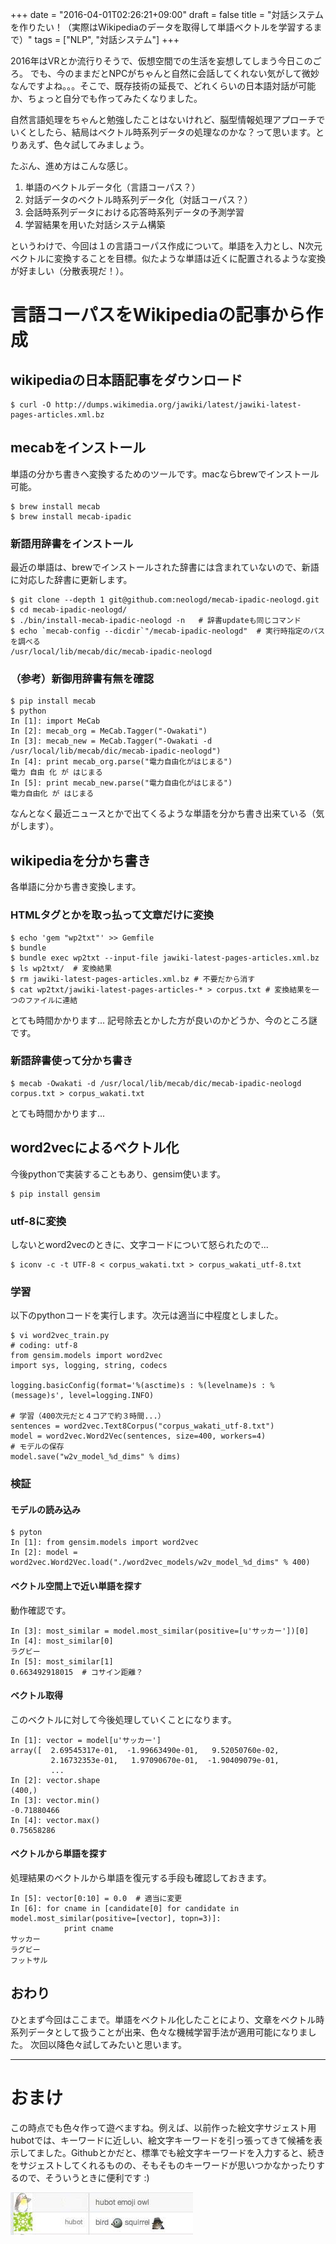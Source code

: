 +++
date = "2016-04-01T02:26:21+09:00"
draft = false
title = "対話システムを作りたい！（実際はWikipediaのデータを取得して単語ベクトルを学習するまで）"
tags = ["NLP", "対話システム"]
+++

2016年はVRとか流行りそうで、仮想空間での生活を妄想してしまう今日このごろ。
でも、今のままだとNPCがちゃんと自然に会話してくれない気がして微妙なんですよね。。。そこで、既存技術の延長で、どれくらいの日本語対話が可能か、ちょっと自分でも作ってみたくなりました。

自然言語処理をちゃんと勉強したことはないけれど、脳型情報処理アプローチでいくとしたら、結局はベクトル時系列データの処理なのかな？って思います。とりあえず、色々試してみましょう。

たぶん、進め方はこんな感じ。

1. 単語のベクトルデータ化（言語コーパス？）
2. 対話データのベクトル時系列データ化（対話コーパス？）
3. 会話時系列データにおける応答時系列データの予測学習
4. 学習結果を用いた対話システム構築

というわけで、今回は１の言語コーパス作成について。単語を入力とし、N次元ベクトルに変換することを目標。似たような単語は近くに配置されるような変換が好ましい（分散表現だ！）。

# 言語コーパスをWikipediaの記事から作成

## wikipediaの日本語記事をダウンロード

```
$ curl -O http://dumps.wikimedia.org/jawiki/latest/jawiki-latest-pages-articles.xml.bz
```

## mecabをインストール

単語の分かち書きへ変換するためのツールです。macならbrewでインストール可能。

```
$ brew install mecab
$ brew install mecab-ipadic
```

### 新語用辞書をインストール

最近の単語は、brewでインストールされた辞書には含まれていないので、新語に対応した辞書に更新します。

```
$ git clone --depth 1 git@github.com:neologd/mecab-ipadic-neologd.git
$ cd mecab-ipadic-neologd/
$ ./bin/install-mecab-ipadic-neologd -n   # 辞書updateも同じコマンド
$ echo `mecab-config --dicdir`"/mecab-ipadic-neologd"  # 実行時指定のパスを調べる
/usr/local/lib/mecab/dic/mecab-ipadic-neologd
```

### （参考）新御用辞書有無を確認

```
$ pip install mecab
$ python
In [1]: import MeCab
In [2]: mecab_org = MeCab.Tagger("-Owakati")
In [3]: mecab_new = MeCab.Tagger("-Owakati -d /usr/local/lib/mecab/dic/mecab-ipadic-neologd")
In [4]: print mecab_org.parse("電力自由化がはじまる")
電力 自由 化 が はじまる
In [5]: print mecab_new.parse("電力自由化がはじまる")
電力自由化 が はじまる
```

なんとなく最近ニュースとかで出てくるような単語を分かち書き出来ている（気がします）。

## wikipediaを分かち書き

各単語に分かち書き変換します。

### HTMLタグとかを取っ払って文章だけに変換

```
$ echo 'gem "wp2txt"' >> Gemfile
$ bundle
$ bundle exec wp2txt --input-file jawiki-latest-pages-articles.xml.bz
$ ls wp2txt/  # 変換結果
$ rm jawiki-latest-pages-articles.xml.bz # 不要だから消す
$ cat wp2txt/jawiki-latest-pages-articles-* > corpus.txt # 変換結果を一つのファイルに連結
```

とても時間かかります...
記号除去とかした方が良いのかどうか、今のところ謎です。

### 新語辞書使って分かち書き

```
$ mecab -Owakati -d /usr/local/lib/mecab/dic/mecab-ipadic-neologd corpus.txt > corpus_wakati.txt
```

とても時間かかります...

## word2vecによるベクトル化

今後pythonで実装することもあり、gensim使います。

```
$ pip install gensim
```

### utf-8に変換

しないとword2vecのときに、文字コードについて怒られたので...

```
$ iconv -c -t UTF-8 < corpus_wakati.txt > corpus_wakati_utf-8.txt
```

### 学習

以下のpythonコードを実行します。次元は適当に中程度としました。

```
$ vi word2vec_train.py
# coding: utf-8
from gensim.models import word2vec
import sys, logging, string, codecs

logging.basicConfig(format='%(asctime)s : %(levelname)s : %(message)s', level=logging.INFO)

# 学習（400次元だと４コアで約３時間...）
sentences = word2vec.Text8Corpus("corpus_wakati_utf-8.txt")
model = word2vec.Word2Vec(sentences, size=400, workers=4)
# モデルの保存
model.save("w2v_model_%d_dims" % dims)
```

### 検証

#### モデルの読み込み

```
$ pyton
In [1]: from gensim.models import word2vec
In [2]: model = word2vec.Word2Vec.load("./word2vec_models/w2v_model_%d_dims" % 400)
```

#### ベクトル空間上で近い単語を探す

動作確認です。

```
In [3]: most_similar = model.most_similar(positive=[u'サッカー'])[0]
In [4]: most_similar[0]
ラグビー
In [5]: most_similar[1]
0.663492918015  # コサイン距離？
```

#### ベクトル取得

このベクトルに対して今後処理していくことになります。

```
In [1]: vector = model[u'サッカー']
array([  2.69545317e-01,  -1.99663490e-01,   9.52050760e-02,
         2.16732353e-01,   1.97090670e-01,  -1.90409079e-01,
         ...
In [2]: vector.shape
(400,)
In [3]: vector.min()
-0.71880466
In [4]: vector.max()
0.75658286
```

#### ベクトルから単語を探す

処理結果のベクトルから単語を復元する手段も確認しておきます。

```
In [5]: vector[0:10] = 0.0  # 適当に変更
In [6]: for cname in [candidate[0] for candidate in model.most_similar(positive=[vector], topn=3)]:
            print cname
サッカー
ラグビー
フットサル
```

## おわり

ひとまず今回はここまで。単語をベクトル化したことにより、文章をベクトル時系列データとして扱うことが出来、色々な機械学習手法が適用可能になりました。
次回以降色々試してみたいと思います。

-----

# おまけ

この時点でも色々作って遊べますね。例えば、以前作った絵文字サジェスト用hubotでは、キーワードに近しい、絵文字キーワードを引っ張ってきて候補を表示してました。Githubとかだと、標準でも絵文字キーワードを入力すると、続きをサジェストしてくれるものの、そもそものキーワードが思いつかなかったりするので、そういうときに便利です :)

![word2emoji.jpg](/images/post/dialogue_system1/word2emoji.jpg)

